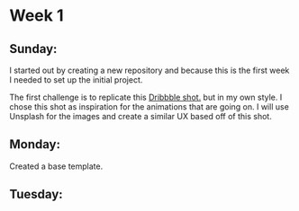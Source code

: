 # Week 1

## Sunday:

I started out by creating a new repository and because this is the first week I needed to set up the initial project. 

The first challenge is to replicate this [Dribbble shot.](https://dribbble.com/shots/4631487-Dia-Amarillo-Online-Store-Menu-Hover-Animation) but in my own style. I chose this shot as inspiration for the animations that are going on. I will use Unsplash for the images and create a similar UX based off of this shot. 

## Monday:

Created a base template.

## Tuesday:

